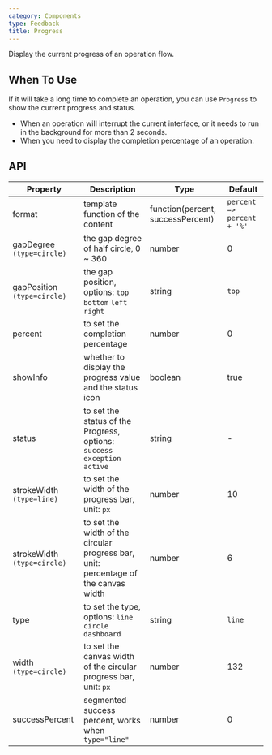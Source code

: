 ```yaml
---
category: Components
type: Feedback
title: Progress
---
```


Display the current progress of an operation flow.

## When To Use

If it will take a long time to complete an operation, you can use `Progress` to show the current progress and status.

- When an operation will interrupt the current interface, or it needs to run in the background for more than 2 seconds.
- When you need to display the completion percentage of an operation.

## API

| Property | Description | Type | Default |
| -------- | ----------- | ---- | ------- |
| format | template function of the content | function(percent, successPercent) | `percent => percent + '%'` |
| gapDegree `(type=circle)` | the gap degree of half circle, 0 ~ 360 | number | 0 |
| gapPosition `(type=circle)` | the gap position, options: `top` `bottom` `left` `right` | string | `top` |
| percent | to set the completion percentage | number | 0 |
| showInfo | whether to display the progress value and the status icon | boolean | true |
| status | to set the status of the Progress, options: `success` `exception` `active` | string | - |
| strokeWidth `(type=line)` | to set the width of the progress bar, unit: `px` | number | 10 |
| strokeWidth `(type=circle)` | to set the width of the circular progress bar, unit: percentage of the canvas width | number | 6 |
| type | to set the type, options: `line` `circle` `dashboard` | string | `line` |
| width `(type=circle)` | to set the canvas width of the circular progress bar, unit: `px` | number | 132 |
| successPercent | segmented success percent, works when `type="line"` | number | 0 |
